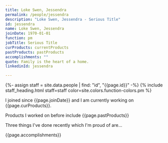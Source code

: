 ```yaml
---
title: Loke Swen, Jessendra
permalink: /people/jessendra
description: "Loke Swen, Jessendra - Serious Title"
id: jessendra
name: Loke Swen, Jessendra
joinDate: 1970-01-01
function: pm
jobTitle: Serious Title
curProducts: currentProducts
pastProducts: pastProducts
accomplishments: ""
quote: Family is the heart of a home.
linkedinId: jessendra

---
```


{%- assign staff = site.data.people | find: "id", "{{page.id}}" -%}
{% include staff_heading.html staff=staff color=site.colors.function-colors.pm %}

<p>I joined since {{page.joinDate}} and I am currently working on {{page.curProducts}}.</p>

<p>Products I worked on before include {{page.pastProducts}}</p>

<p>Three things I've done recently which I'm proud of are...</p>
{{page.accomplishments}}
